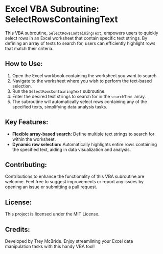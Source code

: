 # Excel VBA Subroutine: SelectRowsContainingText

This VBA subroutine, `SelectRowsContainingText`, empowers users to quickly select rows in an Excel worksheet that contain specific text strings. By defining an array of texts to search for, users can efficiently highlight rows that match their criteria.

## How to Use:
1. Open the Excel workbook containing the worksheet you want to search.
2. Navigate to the worksheet where you wish to perform the text-based selection.
3. Run the `SelectRowsContainingText` subroutine.
4. Enter the desired text strings to search for in the `searchText` array.
5. The subroutine will automatically select rows containing any of the specified texts, simplifying data analysis tasks.

## Key Features:
- **Flexible array-based search:** Define multiple text strings to search for within the worksheet.
- **Dynamic row selection:** Automatically highlights entire rows containing the specified text, aiding in data visualization and analysis.

## Contributing:
Contributions to enhance the functionality of this VBA subroutine are welcome. Feel free to suggest improvements or report any issues by opening an issue or submitting a pull request.

## License:
This project is licensed under the MIT License.

## Credits:
Developed by Trey McBride. Enjoy streamlining your Excel data manipulation tasks with this handy VBA tool!
